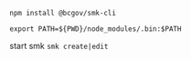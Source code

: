 

`npm install @bcgov/smk-cli`

`export PATH=${PWD}/node_modules/.bin:$PATH`

start smk
`smk create|edit`
